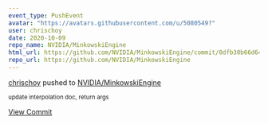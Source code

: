 ```yaml
---
event_type: PushEvent
avatar: "https://avatars.githubusercontent.com/u/5080549?"
user: chrischoy
date: 2020-10-09
repo_name: NVIDIA/MinkowskiEngine
html_url: https://github.com/NVIDIA/MinkowskiEngine/commit/0dfb30b66d6405486a61090e79f799838d5e0822
repo_url: https://github.com/NVIDIA/MinkowskiEngine
---
```


<a href='https://github.com/chrischoy' target='_blank'>chrischoy</a> pushed to <a href='https://github.com/NVIDIA/MinkowskiEngine' target='_blank'>NVIDIA/MinkowskiEngine</a>

<small>update interpolation doc, return args</small>

<a href='https://github.com/NVIDIA/MinkowskiEngine/commit/0dfb30b66d6405486a61090e79f799838d5e0822' target='_blank'>View Commit</a>